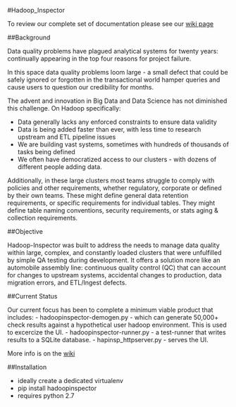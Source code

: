 #Hadoop_Inspector


To review our complete set of documentation please see our [wiki page](https://github.com/willzfarmer/HadoopInspector/wiki)

##Background

Data quality problems have plagued analytical systems for twenty years: continually appearing in the top 
four reasons for project failure.  

In this space data quality problems loom large - a small defect that could be safely ignored or forgotten in 
the transactional world hamper queries and cause users to question our credibility for months.

The advent and innovation in Big Data and Data Science has not diminished this challenge.  On Hadoop specifically:
   * Data generally lacks any enforced constraints to ensure data validity
   * Data is being added faster than ever, with less time to research upstream and ETL pipeline issues
   * We are building vast systems, sometimes with hundreds of thousands of tasks being defined
   * We often have democratized access to our clusters - with dozens of different people adding data.

Additionally, in these large clusters most teams struggle to comply with policies and other requirements, 
whether regulatory, corporate or defined by their own teams.  These might define general data retention 
requirements, or specific requirements for individual tables.  They might define table naming conventions,
security requirements, or stats aging & collection requirements.


##Objective

Hadoop-Inspector was built to address the needs to manage data quality within large,
complex, and constantly loaded clusters that were unfulfilled by simple QA testing
during development.  It offers a solution more like an automobile assembly line:
continuous quality control (QC) that can account for changes to upstream systems,
accidental changes to production, data migration errors, and ETL/Ingest  defects.


##Current Status

Our current focus has been to complete a minimum viable product that includes:
    - hadoopinspector-demogen.py - which can generate 50,000+ check results against a hypothetical user hadoop environment.  This is used to excercize the UI.
    - hadoopinspector-runner.py - a test-runner that writes results to a SQLite database.
    - hapinsp_httpserver.py - serves the UI.

More info is on the [wiki](https://github.com/willzfarmer/HadoopInspector/wiki)


##Installation

* ideally create a dedicated virtualenv
* pip install hadoopinspector
* requires python 2.7


